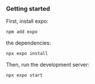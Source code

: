 ### Getting started

First, install expo:
````bash
npm add expo
````

the dependencies:
````bash
npx expo install
````

Then, run the development server:
````bash
npx expo start
````
